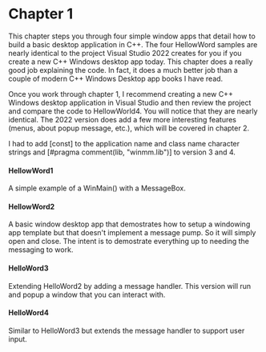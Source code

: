 # Chapter 1
This chapter steps you through four simple window apps that detail how to build a basic desktop application in C++. The four HellowWord samples are nearly identical to the project Visual Studio 2022 creates for you if you create a new C++ Windows desktop app today. This chapter does a really good job explaining the code. In fact, it does a much better job than a couple of modern C++ Windows Desktop app books I have read.

Once you work through chapter 1, I recommend creating a new C++ Windows desktop application in Visual Studio and then review the project and compare the code to HellowWorld4. You will notice that they are nearly identical. The 2022 version does add a few more interesting features (menus, about popup message, etc.), which will be covered in chapter 2. 

I had to add [const] to the application name and class name character strings and  [#pragma comment(lib, "winmm.lib")] to version 3 and 4. 

#### HellowWord1 
A simple example of a WinMain() with a MessageBox.

#### HellowWord2 
A basic window desktop app that demostrates how to setup a windowing app template but that doesn't implement a message pump. So it will simply open and close. The intent is to demostrate everything up to needing the messaging to work.

#### HelloWord3
Extending HelloWord2 by adding a message handler. This version will run and popup a window that you can interact with.  

#### HelloWord4
Similar to HelloWord3 but extends the message handler to support user input. 
